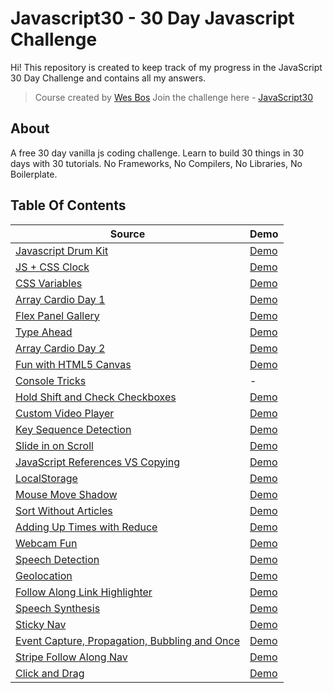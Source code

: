 # Javascript30 - 30 Day Javascript Challenge

Hi!
This repository is created to keep track of my progress in the JavaScript 30 Day Challenge and contains all my answers.

> Course created by [Wes Bos](https://github.com/wesbos) Join the challenge here - [JavaScript30](https://javascript30.com/account)

## About

A free 30 day vanilla js coding challenge. Learn to build 30 things in 30 days with 30 tutorials. No Frameworks, No Compilers, No Libraries, No Boilerplate.

## Table Of Contents

| Source                                                                                                                                                                       | Demo                                                                                                                      |
| ---------------------------------------------------------------------------------------------------------------------------------------------------------------------------- | ------------------------------------------------------------------------------------------------------------------------- |
| [Javascript Drum Kit](https://github.com/dogankocadayilar/javascript30/tree/main/01%20-%20Javascript%20Drum%20Kit)                                                           | [Demo](https://dogankocadayilar.github.io/javascript30/01%20-%20Javascript%20Drum%20Kit/)                                 |
| [JS + CSS Clock](https://github.com/dogankocadayilar/javascript30/tree/main/02%20-%20JS%20and%20CSS%20Clock)                                                                 | [Demo](https://dogankocadayilar.github.io/javascript30/02%20-%20JS%20and%20CSS%20Clock/)                                  |
| [CSS Variables](https://github.com/dogankocadayilar/javascript30/tree/main/03%20-%20CSS%20Variables)                                                                         | [Demo](https://dogankocadayilar.github.io/javascript30/03%20-%20CSS%20Variables/)                                         |
| [Array Cardio Day 1](https://github.com/dogankocadayilar/javascript30/tree/main/04%20-%20Array%20Cardio%20Day%201)                                                           | [Demo](https://dogankocadayilar.github.io/javascript30/04%20-%20Array%20Cardio%20Day%201/)                                |
| [Flex Panel Gallery](https://github.com/dogankocadayilar/javascript30/tree/main/05%20-%20Flex%20Panel%20Gallery)                                                             | [Demo](https://dogankocadayilar.github.io/javascript30/05%20-%20Flex%20Panel%20Gallery/)                                  |
| [Type Ahead](https://github.com/dogankocadayilar/javascript30/tree/main/06%20-%20Type%20Ahead)                                                                               | [Demo](https://dogankocadayilar.github.io/javascript30/06%20-%20Type%20Ahead/)                                            |
| [Array Cardio Day 2](https://github.com/dogankocadayilar/javascript30/tree/main/07%20-%20Array%20Cardio%20Day%202)                                                           | [Demo](https://dogankocadayilar.github.io/javascript30/07%20-%20Array%20Cardio%20Day%202/)                                |
| [Fun with HTML5 Canvas](https://github.com/dogankocadayilar/javascript30/tree/main/08%20-%20Fun%20with%20HTML5%20Canvas)                                                     | [Demo](https://dogankocadayilar.github.io/javascript30/08%20-%20Fun%20with%20HTML5%20Canvas/)                             |
| [Console Tricks](https://github.com/dogankocadayilar/javascript30/tree/main/09%20-%20Console%20Tricks)                                                                       | -                                                                                                                         |
| [Hold Shift and Check Checkboxes](https://github.com/dogankocadayilar/javascript30/tree/main/10%20-%20Hold%20Shift%20and%20Check%20Checkboxes)                               | [Demo](https://dogankocadayilar.github.io/javascript30/10%20-%20Hold%20Shift%20and%20Check%20Checkboxes/)                 |
| [Custom Video Player](https://github.com/dogankocadayilar/javascript30/tree/main/11%20-%20Custom%20Video%20Player)                                                           | [Demo](https://dogankocadayilar.github.io/javascript30/11%20-%20Custom%20Video%20Player/)                                 |
| [Key Sequence Detection](https://github.com/dogankocadayilar/javascript30/tree/main/12%20-%20Key%20Sequence%20Detection)                                                     | [Demo](https://dogankocadayilar.github.io/javascript30/12%20-%20Key%20Sequence%20Detection/)                              |
| [Slide in on Scroll](https://github.com/dogankocadayilar/javascript30/tree/main/13%20-%20Slide%20in%20on%20Scroll)                                                           | [Demo](https://dogankocadayilar.github.io/javascript30/13%20-%20Slide%20in%20on%20Scroll/)                                |
| [JavaScript References VS Copying](https://github.com/dogankocadayilar/javascript30/tree/main/14%20-%20JavaScript%20References%20VS%20Copying)                               | [Demo](https://dogankocadayilar.github.io/javascript30/14%20-%20JavaScript%20References%20VS%20Copying/)                  |
| [LocalStorage](https://github.com/dogankocadayilar/javascript30/tree/main/15%20-%20LocalStorage)                                                                             | [Demo](https://dogankocadayilar.github.io/javascript30/15%20-%20LocalStorage/)                                            |
| [Mouse Move Shadow](https://github.com/dogankocadayilar/javascript30/tree/main/16%20-%20Mouse%20Move%20Shadow)                                                               | [Demo](https://dogankocadayilar.github.io/javascript30/16%20-%20Mouse%20Move%20Shadow/)                                   |
| [Sort Without Articles](https://github.com/dogankocadayilar/javascript30/tree/main/17%20-%20Sort%20Without%20Articles)                                                       | [Demo](https://dogankocadayilar.github.io/javascript30/17%20-%20Sort%20Without%20Articles/)                               |
| [Adding Up Times with Reduce](https://github.com/dogankocadayilar/javascript30/tree/main/18%20-%20Adding%20Up%20Times%20with%20Reduce)                                       | [Demo](https://dogankocadayilar.github.io/javascript30/18%20-%20Adding%20Up%20Times%20with%20Reduce/)                     |
| [Webcam Fun](https://github.com/dogankocadayilar/javascript30/tree/main/19%20-%20Webcam%20Fun)                                                                               | [Demo](https://dogankocadayilar.github.io/javascript30/19%20-%20Webcam%20Fun/)                                            |
| [Speech Detection](https://github.com/dogankocadayilar/javascript30/tree/main/20%20-%20Speech%20Detection)                                                                   | [Demo](https://dogankocadayilar.github.io/javascript30/20%20-%20Speech%20Detection/)                                      |
| [Geolocation](https://github.com/dogankocadayilar/javascript30/tree/main/21%20-%20Geolocation)                                                                               | [Demo](https://dogankocadayilar.github.io/javascript30/21%20-%20Geolocation/)                                             |
| [Follow Along Link Highlighter](https://github.com/dogankocadayilar/javascript30/tree/main/22%20-%20Follow%20Along%20Link%20Highlighter)                                     | [Demo](https://dogankocadayilar.github.io/javascript30/22%20-%20Follow%20Along%20Link%20Highlighter/)                     |
| [Speech Synthesis](https://github.com/dogankocadayilar/javascript30/tree/main/23%20-%20Speech%20Synthesis)                                                                   | [Demo](https://dogankocadayilar.github.io/javascript30/23%20-%20Speech%20Synthesis/)                                      |
| [Sticky Nav](https://github.com/dogankocadayilar/javascript30/tree/main/24%20-%20Sticky%20Nav)                                                                               | [Demo](https://dogankocadayilar.github.io/javascript30/24%20-%20Sticky%20Nav/)                                            |
| [Event Capture, Propagation, Bubbling and Once](https://github.com/dogankocadayilar/javascript30/tree/main/25%20-%20Event%20Capture,%20Propagation,%20Bubbling%20and%20Once) | [Demo](https://dogankocadayilar.github.io/javascript30/25%20-%20Event%20Capture,%20Propagation,%20Bubbling%20and%20Once/) |
| [Stripe Follow Along Nav](https://github.com/dogankocadayilar/javascript30/tree/main/26%20-%20Stripe%20Follow%20Along%20Nav)                                                 | [Demo](https://dogankocadayilar.github.io/javascript30/26%20-%20Stripe%20Follow%20Along%20Nav/)                           |
| [Click and Drag](https://github.com/dogankocadayilar/javascript30/tree/main/27%20-%20Click%20and%20Drag)                                                                     | [Demo](https://dogankocadayilar.github.io/javascript30/27%20-%20Click%20and%20Drag/)                                      |
